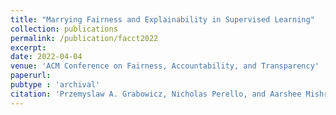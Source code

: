 ```yaml
---
title: "Marrying Fairness and Explainability in Supervised Learning"
collection: publications
permalink: /publication/facct2022
excerpt:
date: 2022-04-04
venue: 'ACM Conference on Fairness, Accountability, and Transparency'
paperurl:
pubtype : 'archival'
citation: 'Przemyslaw A. Grabowicz, Nicholas Perello, and Aarshee Mishra. Marrying Fairness and Explainability in Supervised Learning. In ACM Conference on Fairness, Accountability, and Transparency (ACM FAccT), 2022.'
---
```

